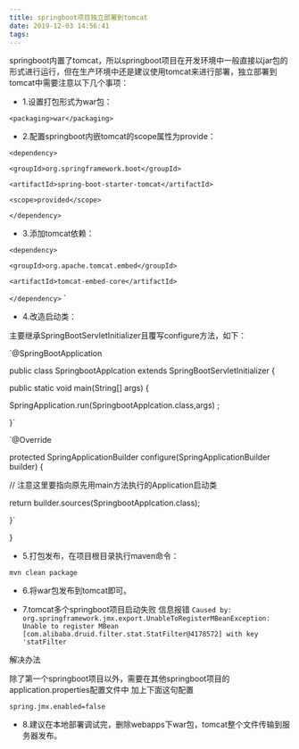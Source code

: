 ```yaml
---
title: springboot项目独立部署到tomcat
date: 2019-12-03 14:56:41
tags:
---
```


springboot内置了tomcat，所以springboot项目在开发环境中一般直接以jar包的形式进行运行，但在生产环境中还是建议使用tomcat来进行部署，独立部署到tomcat中需要注意以下几个事项：

* 1.设置打包形式为war包：

`<packaging>war</packaging>`


* 2.配置springboot内嵌tomcat的scope属性为provide：

`<dependency>`

`<groupId>org.springframework.boot</groupId>`

`<artifactId>spring-boot-starter-tomcat</artifactId>`

`<scope>provided</scope>`

`</dependency>`


* 3.添加tomcat依赖：

`<dependency>`

`<groupId>org.apache.tomcat.embed</groupId>`

`<artifactId>tomcat-embed-core</artifactId>`

`</dependency>`
`

* 4.改造启动类：

主要继承SpringBootServletInitializer且覆写configure方法，如下：

`@SpringBootApplication

public class SpringbootApplcation extends SpringBootServletInitializer {



public static void main(String[] args) {

SpringApplication.run(SpringbootApplcation.class,args) ;

}`



`@Override

protected SpringApplicationBuilder configure(SpringApplicationBuilder builder) {

// 注意这里要指向原先用main方法执行的Application启动类

return builder.sources(SpringbootApplcation.class);

}`



}


* 5.打包发布，在项目根目录执行maven命令：

`mvn clean package`


* 6.将war包发布到tomcat即可。

* 7.tomcat多个springboot项目启动失败
  信息报错
  `Caused by: org.springframework.jmx.export.UnableToRegisterMBeanException: Unable to register MBean [com.alibaba.druid.filter.stat.StatFilter@4178572] with key 'statFilter`

解决办法

除了第一个springboot项目以外，需要在其他springboot项目的application.properties配置文件中 加上下面这句配置

`spring.jmx.enabled=false`
* 8.建议在本地部署调试完，删除webapps下war包，tomcat整个文件传输到服务器发布。

